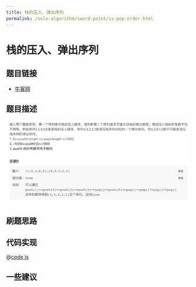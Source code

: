 ```yaml
---
title: 栈的压入、弹出序列
permalink: /solo-algorithm/sword-point/is-pop-order.html
---
```


# 栈的压入、弹出序列

## 题目链接

- [牛客网](https://www.nowcoder.com/share/jump/8484115461699859812169)

## 题目描述

![](../images/isPopOrder.png)

## 刷题思路

## 代码实现

@[code js](@algorithm/sword-point/栈队列堆/isPopOrder.js)

## 一些建议
